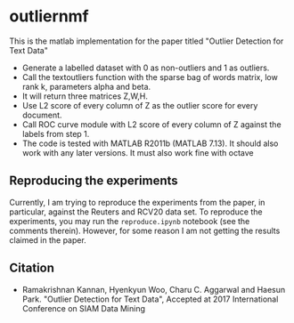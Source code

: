 # outliernmf
This is the matlab implementation for the paper titled "Outlier Detection for Text Data"

* Generate a labelled dataset with 0 as non-outliers and 1 as outliers.
* Call the textoutliers function with the sparse bag of words matrix, low rank k, parameters alpha and beta.
* It will return three matrices Z,W,H.
* Use L2 score of every column of Z as the outlier score for every document.
* Call ROC curve module with L2 score of every column of Z against the labels from step 1.
* The code is tested with MATLAB R2011b (MATLAB 7.13). It should also work with any later versions. It must also work fine with octave

## Reproducing the experiments

Currently, I am trying to reproduce the experiments from the paper, in particular, against the Reuters and RCV20 data set. To reproduce the experiments, you may run the `reproduce.ipynb` notebook (see the comments therein). 
However, for some reason I am not getting the results claimed in the paper. 

## Citation ##
* Ramakrishnan Kannan, Hyenkyun Woo, Charu C. Aggarwal and Haesun Park. "Outlier Detection for Text Data", Accepted at 2017 International Conference on SIAM Data Mining 

